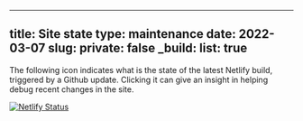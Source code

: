 

---
title: Site state
type: maintenance
date: 2022-03-07
slug:
private: false
_build:
  list: true
---

The following icon indicates what is the state of the latest Netlify build, triggered by a Github update. Clicking it can give an insight in helping debug recent changes in the site.

[![Netlify Status](https://api.netlify.com/api/v1/badges/48378092-ea86-4c1f-955d-0e25d01bc04e/deploy-status)](https://app.netlify.com/sites/arme-project/deploys)

<meta http-equiv="refresh" content="5">
